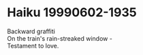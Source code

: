 # Haiku 19990602-1935  

Backward graffiti  
On the train's rain-streaked window -  
Testament to love.  
  
